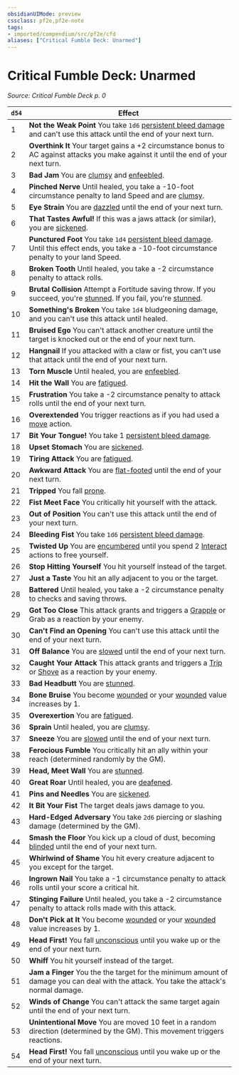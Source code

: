 ```yaml
---
obsidianUIMode: preview
cssclass: pf2e,pf2e-note
tags:
- imported/compendium/src/pf2e/cfd
aliases: ["Critical Fumble Deck: Unarmed"]
---
```

# Critical Fumble Deck: Unarmed  
*Source: Critical Fumble Deck p. 0*  

| `d54` | Effect |
|-------|--------|
| 1 | **Not the Weak Point** You take `1d6` [persistent bleed damage](conditions.md#Persistent%20Damage) and can't use this attack until the end of your next turn. |
| 2 | **Overthink It** Your target gains a +2 circumstance bonus to AC against attacks you make against it until the end of your next turn. |
| 3 | **Bad Jam** You are [clumsy](conditions.md#Clumsy) and [enfeebled](conditions.md#Enfeebled). |
| 4 | **Pinched Nerve** Until healed, you take a -10-foot circumstance penalty to land Speed and are [clumsy](conditions.md#Clumsy). |
| 5 | **Eye Strain** You are [dazzled](conditions.md#Dazzled) until the end of your next turn. |
| 6 | **That Tastes Awful!** If this was a jaws attack (or similar), you are [sickened](conditions.md#Sickened). |
| 7 | **Punctured Foot** You take `1d4` [persistent bleed damage](conditions.md#Persistent%20Damage). Until this effect ends, you take a -10-foot circumstance penalty to your land Speed. |
| 8 | **Broken Tooth** Until healed, you take a -2 circumstance penalty to attack rolls. |
| 9 | **Brutal Collision** Attempt a Fortitude saving throw. If you succeed, you're [stunned](conditions.md#Stunned). If you fail, you're [stunned](conditions.md#Stunned). |
| 10 | **Something's Broken** You take `1d4` bludgeoning damage, and you can't use this attack until healed. |
| 11 | **Bruised Ego** You can't attack another creature until the target is knocked out or the end of your next turn. |
| 12 | **Hangnail** If you attacked with a claw or fist, you can't use that attack until the end of your next turn. |
| 13 | **Torn Muscle** Until healed, you are [enfeebled](conditions.md#Enfeebled). |
| 14 | **Hit the Wall** You are [fatigued](conditions.md#Fatigued). |
| 15 | **Frustration** You take a -2 circumstance penalty to attack rolls until the end of your next turn. |
| 16 | **Overextended** You trigger reactions as if you had used a [move](move.md) action. |
| 17 | **Bit Your Tongue!** You take 1 [persistent bleed damage](conditions.md#Persistent%20Damage). |
| 18 | **Upset Stomach** You are [sickened](conditions.md#Sickened). |
| 19 | **Tiring Attack** You are [fatigued](conditions.md#Fatigued). |
| 20 | **Awkward Attack** You are [flat-footed](conditions.md#Flat-footed) until the end of your next turn. |
| 21 | **Tripped** You fall [prone](conditions.md#Prone). |
| 22 | **Fist Meet Face** You critically hit yourself with the attack. |
| 23 | **Out of Position** You can't use this attack until the end of your next turn. |
| 24 | **Bleeding Fist** You take `1d6` [persistent bleed damage](conditions.md#Persistent%20Damage). |
| 25 | **Twisted Up** You are [encumbered](conditions.md#Encumbered) until you spend 2 [Interact](interact.md) actions to free yourself. |
| 26 | **Stop Hitting Yourself** You hit yourself instead of the target. |
| 27 | **Just a Taste** You hit an ally adjacent to you or the target. |
| 28 | **Battered** Until healed, you take a -2 circumstance penalty to checks and saving throws. |
| 29 | **Got Too Close** This attack grants and triggers a [Grapple](rules/actions/grapple.md) or Grab as a reaction by your enemy. |
| 30 | **Can't Find an Opening** You can't use this attack until the end of your next turn. |
| 31 | **Off Balance** You are [slowed](conditions.md#Slowed) until the end of your next turn. |
| 32 | **Caught Your Attack** This attack grants and triggers a [Trip](rules/actions/trip.md) or [Shove](rules/actions/shove.md) as a reaction by your enemy. |
| 33 | **Bad Headbutt** You are [stunned](conditions.md#Stunned). |
| 34 | **Bone Bruise** You become [wounded](conditions.md#Wounded) or your [wounded](conditions.md#Wounded) value increases by 1. |
| 35 | **Overexertion** You are [fatigued](conditions.md#Fatigued). |
| 36 | **Sprain** Until healed, you are [clumsy](conditions.md#Clumsy). |
| 37 | **Sneeze** You are [slowed](conditions.md#Slowed) until the end of your next turn. |
| 38 | **Ferocious Fumble** You critically hit an ally within your reach (determined randomly by the GM). |
| 39 | **Head, Meet Wall** You are [stunned](conditions.md#Stunned). |
| 40 | **Great Roar** Until healed, you are [deafened](conditions.md#Deafened). |
| 41 | **Pins and Needles** You are [sickened](conditions.md#Sickened). |
| 42 | **It Bit Your Fist** The target deals jaws damage to you. |
| 43 | **Hard-Edged Adversary** You take `2d6` piercing or slashing damage (determined by the GM). |
| 44 | **Smash the Floor** You kick up a cloud of dust, becoming [blinded](conditions.md#Blinded) until the end of your next turn. |
| 45 | **Whirlwind of Shame** You hit every creature adjacent to you except for the target. |
| 46 | **Ingrown Nail** You take a -1 circumstance penalty to attack rolls until your score a critical hit. |
| 47 | **Stinging Failure** Until healed, you take a -2 circumstance penalty to attack rolls made with this attack. |
| 48 | **Don't Pick at It** You become [wounded](conditions.md#Wounded) or your [wounded](conditions.md#Wounded) value increases by 1. |
| 49 | **Head First!** You fall [unconscious](conditions.md#Unconscious) until you wake up or the end of your next turn. |
| 50 | **Whiff** You hit yourself instead of the target. |
| 51 | **Jam a Finger** You the the target for the minimum amount of damage you can deal with the attack. You take the attack's normal damage. |
| 52 | **Winds of Change** You can't attack the same target again until the end of your next turn. |
| 53 | **Unintentional Move** You are moved 10 feet in a random direction (determined by the GM). This movement triggers reactions. |
| 54 | **Head First!** You fall [unconscious](conditions.md#Unconscious) until you wake up or the end of your next turn. |